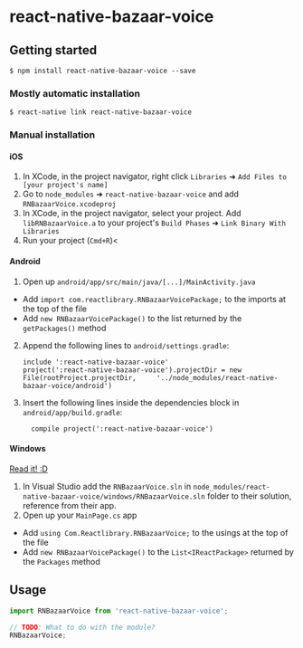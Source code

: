 
# react-native-bazaar-voice

## Getting started

`$ npm install react-native-bazaar-voice --save`

### Mostly automatic installation

`$ react-native link react-native-bazaar-voice`

### Manual installation


#### iOS

1. In XCode, in the project navigator, right click `Libraries` ➜ `Add Files to [your project's name]`
2. Go to `node_modules` ➜ `react-native-bazaar-voice` and add `RNBazaarVoice.xcodeproj`
3. In XCode, in the project navigator, select your project. Add `libRNBazaarVoice.a` to your project's `Build Phases` ➜ `Link Binary With Libraries`
4. Run your project (`Cmd+R`)<

#### Android

1. Open up `android/app/src/main/java/[...]/MainActivity.java`
  - Add `import com.reactlibrary.RNBazaarVoicePackage;` to the imports at the top of the file
  - Add `new RNBazaarVoicePackage()` to the list returned by the `getPackages()` method
2. Append the following lines to `android/settings.gradle`:
  	```
  	include ':react-native-bazaar-voice'
  	project(':react-native-bazaar-voice').projectDir = new File(rootProject.projectDir, 	'../node_modules/react-native-bazaar-voice/android')
  	```
3. Insert the following lines inside the dependencies block in `android/app/build.gradle`:
  	```
      compile project(':react-native-bazaar-voice')
  	```

#### Windows
[Read it! :D](https://github.com/ReactWindows/react-native)

1. In Visual Studio add the `RNBazaarVoice.sln` in `node_modules/react-native-bazaar-voice/windows/RNBazaarVoice.sln` folder to their solution, reference from their app.
2. Open up your `MainPage.cs` app
  - Add `using Com.Reactlibrary.RNBazaarVoice;` to the usings at the top of the file
  - Add `new RNBazaarVoicePackage()` to the `List<IReactPackage>` returned by the `Packages` method


## Usage
```javascript
import RNBazaarVoice from 'react-native-bazaar-voice';

// TODO: What to do with the module?
RNBazaarVoice;
```
  